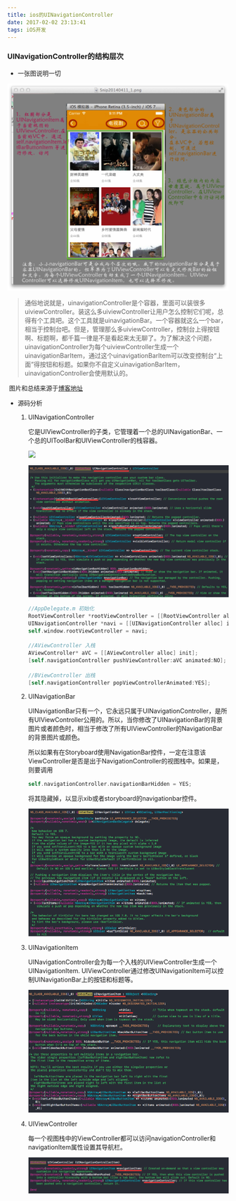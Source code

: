 ```yaml
---
title: ios的UINavigationController
date: 2017-02-02 23:13:41
tags: iOS开发
---
```


### UINavigationController的结构层次

* 一张图说明一切

  <!--more-->

![结构图](https://raw.githubusercontent.com/JackPanda8/ImageHosting/master/%E4%B8%80%E5%BC%A0%E5%9B%BE%E8%AF%B4%E6%98%8E%E6%89%80%E6%9C%89.png)

>通俗地说就是，uinavigationController是个容器，里面可以装很多uiviewController。装这么多uiviewController让用户怎么控制它们呢，总得有个工具吧。这个工具就是uinavigationBar。一个容器就这么一个bar，相当于控制台吧。但是，管理那么多uiviewController，控制台上得按钮啊、标题啊，都千篇一律是不是看起来太无聊了。为了解决这个问题，uinavigationController为每个uiviewController生成一个uinavigationBarItem，通过这个uinavigationBarItem可以改变控制台“上面”得按钮和标题。如果你不自定义uinavigationBarItem，uinavigationController会使用默认的。

​	图片和总结来源于[博客地址](http://www.cnblogs.com/ygm900/p/3659619.html)

* 源码分析

  1. UINavigationController 

     它是UIViewController的子类，它管理着一个总的UINavigationBar、一个总的UIToolBar和UIViewController的栈容器。

     ![](http://images.cnitblog.com/i/471533/201404/112138383251339.png)

     ![navigaitoncontroller](https://raw.githubusercontent.com/JackPanda8/ImageHosting/master/UINavigationController.png)

     ```objective-c
     //AppDelegate.m 初始化
     RootViewController *rootViewController = [[RootViewController alloc] init];
     UINavigationController *navi = [[UINavigationController alloc] initWithRootViewController:rootViewController];
     self.window.rootViewController = navi;

     //AViewController 入栈
     AViewController* aVC = [[AViewController alloc] init];
     [self.navigationController pushViewController:aVC animated:NO];

     //BViewController 出栈
     [self.navigationController popViewControllerAnimated:YES];
     ```

  2. UINavigationBar 

     UINavigationBar只有一个，它永远只属于UINavigationController，是所有UIViewController公用的。所以，当你修改了UINavigationBar的背景图片或者颜色时，相当于修改了所有UIViewController的NavigationBar的背景图片或颜色。

     所以如果有在Storyboard使用NavigationBar控件，一定在注意该ViewController是否是出于NavigationController的视图栈中。如果是，则要调用

     ```objective-c
     self.navigationController.navigationBarHidden = YES;
     ```
     将其隐藏掉，以显示xib或者storyboard的navigationbar控件。

     ![navigationBar](https://raw.githubusercontent.com/JackPanda8/ImageHosting/master/navigationBar.png)

  3. UINavigationItem

     UINavigationController会为每一个入栈的UIViewController生成一个UINavigationItem. UIViewController通过修改UINavigationItem可以控制UINavigationBar上的按钮和标题等。

     ![navigationItem](https://raw.githubusercontent.com/JackPanda8/ImageHosting/master/navigationItem.png)

  4. UIViewController

     每一个视图栈中的ViewController都可以访问navigationController和navigationItem属性设置其导航栏。

     ![](https://raw.githubusercontent.com/JackPanda8/ImageHosting/master/viewcontroller.png)

